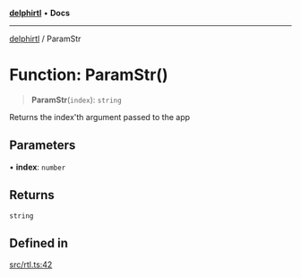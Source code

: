 [**delphirtl**](../README.md) • **Docs**

***

[delphirtl](../globals.md) / ParamStr

# Function: ParamStr()

> **ParamStr**(`index`): `string`

Returns the index'th argument passed to the app

## Parameters

• **index**: `number`

## Returns

`string`

## Defined in

[src/rtl.ts:42](https://github.com/chuacw/delphirtl/blob/e1fd59769609dd1c15ebbb696eede363e701778b/src/rtl.ts#L42)
